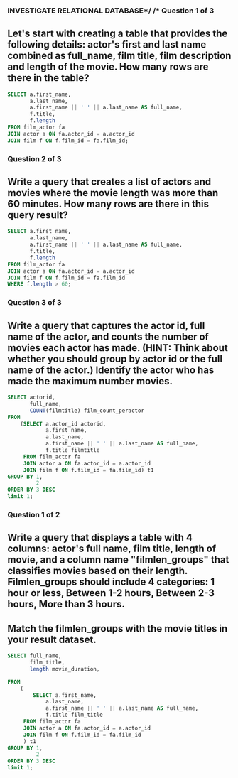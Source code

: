 ### INVESTIGATE RELATIONAL DATABASE*/ /* Question 1 of 3
## Let's start with creating a table that provides the following details: actor's first and last name combined as full_name, film title, film description and length of the movie. How many rows are there in the table?

```sql
SELECT a.first_name,
       a.last_name,
       a.first_name || ' ' || a.last_name AS full_name,
       f.title,
       f.length
FROM film_actor fa
JOIN actor a ON fa.actor_id = a.actor_id
JOIN film f ON f.film_id = fa.film_id;
```

### Question 2 of 3
## Write a query that creates a list of actors and movies where the movie length was more than 60 minutes. How many rows are there in this query result?

```sql
SELECT a.first_name,
       a.last_name,
       a.first_name || ' ' || a.last_name AS full_name,
       f.title,
       f.length
FROM film_actor fa
JOIN actor a ON fa.actor_id = a.actor_id
JOIN film f ON f.film_id = fa.film_id
WHERE f.length > 60;
```

### Question 3 of 3
## Write a query that captures the actor id, full name of the actor, and counts the number of movies each actor has made. (HINT: Think about whether you should group by actor id or the full name of the actor.) Identify the actor who has made the maximum number movies.

```sql
SELECT actorid,
       full_name,
       COUNT(filmtitle) film_count_peractor
FROM
    (SELECT a.actor_id actorid,
            a.first_name,
            a.last_name,
            a.first_name || ' ' || a.last_name AS full_name,
            f.title filmtitle
     FROM film_actor fa
     JOIN actor a ON fa.actor_id = a.actor_id
     JOIN film f ON f.film_id = fa.film_id) t1
GROUP BY 1,
         2
ORDER BY 3 DESC
limit 1;
```

### Question 1 of 2

## Write a query that displays a table with 4 columns: actor's full name, film title, length of movie, and a column name "filmlen_groups" that classifies movies based on their length. Filmlen_groups should include 4 categories: 1 hour or less, Between 1-2 hours, Between 2-3 hours, More than 3 hours.

## Match the filmlen_groups with the movie titles in your result dataset.

```sql
SELECT full_name,
       film_title,
       length movie_duration,

FROM
    (
        SELECT a.first_name,
            a.last_name,
            a.first_name || ' ' || a.last_name AS full_name,
            f.title film_title
     FROM film_actor fa
     JOIN actor a ON fa.actor_id = a.actor_id
     JOIN film f ON f.film_id = fa.film_id
     ) t1
GROUP BY 1,
         2
ORDER BY 3 DESC
limit 1;
```
